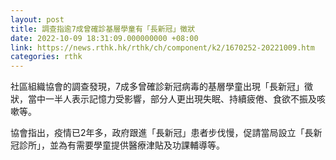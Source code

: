 ```yaml
---
layout: post
title: 調查指逾7成曾確診基層學童有「長新冠」徵狀
date: 2022-10-09 18:31:09.000000000 +08:00
link: https://news.rthk.hk/rthk/ch/component/k2/1670252-20221009.htm
categories: rthk
---
```


社區組織協會的調查發現，7成多曾確診新冠病毒的基層學童出現「長新冠」徵狀，當中一半人表示記憶力受影響，部分人更出現失眠、持續疲倦、食欲不振及咳嗽等。

協會指出，疫情已2年多，政府跟進「長新冠」患者步伐慢，促請當局設立「長新冠診所」，並為有需要學童提供醫療津貼及功課輔導等。
